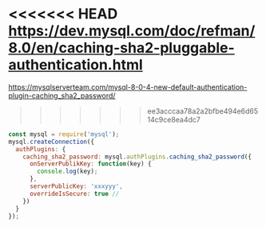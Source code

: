 ##

<<<<<<< HEAD
https://dev.mysql.com/doc/refman/8.0/en/caching-sha2-pluggable-authentication.html
=======
https://mysqlserverteam.com/mysql-8-0-4-new-default-authentication-plugin-caching_sha2_password/
>>>>>>> ee3acccaa78a2a2bfbe494e6d6514c9ce8ea4dc7

```js
const mysql = require('mysql');
mysql.createConnection({
  authPlugins: {
    caching_sha2_password: mysql.authPlugins.caching_sha2_password({
      onServerPublikKey: function(key) {
        console.log(key);
      },
      serverPublicKey: 'xxxyyy',
      overrideIsSecure: true //
    })
  }
});
```
